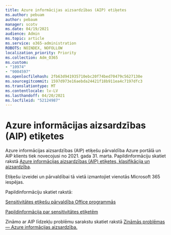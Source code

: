 ```yaml
---
title: Azure informācijas aizsardzības (AIP) etiķetes
ms.author: pebuam
author: pebaum
manager: scotv
ms.date: 04/19/2021
audience: Admin
ms.topic: article
ms.service: o365-administration
ROBOTS: NOINDEX, NOFOLLOW
localization_priority: Priority
ms.collection: Adm_O365
ms.custom:
- "10974"
- "9004597"
ms.openlocfilehash: 2fb63d941935710ebc20f74bed70479c5627130e
ms.sourcegitcommit: 1597d973e16aebda24421f18b911ea4c7197dfc3
ms.translationtype: MT
ms.contentlocale: lv-LV
ms.lasthandoff: 04/20/2021
ms.locfileid: "52124987"
---
```

# <a name="azure-information-protection-aip-labels"></a>Azure informācijas aizsardzības (AIP) etiķetes

Azure informācijas aizsardzības (AIP) etiķešu pārvaldība Azure portālā un AIP klients tiek novecojusi no 2021. gada 31. marta. Papildinformāciju skatiet rakstā [Azure informācijas aizsardzības (AIP) etiķetes, klasifikācija un aizsardzība](https://docs.microsoft.com/azure/information-protection/aip-classification-and-protection).

Etiķešu izveidei un pārvaldībai tā vietā izmantojiet vienotās Microsoft 365 iespējas. 

Papildinformāciju skatiet rakstā:

[Sensitivitātes etiķešu pārvaldība Office programmās](https://docs.microsoft.com/microsoft-365/compliance/sensitivity-labels-office-apps)

[Papildinformācija par sensitivitātes etiķetēm](https://docs.microsoft.com/microsoft-365/compliance/sensitivity-labels)

Zināmo ar AIP līdzekļu problēmu sarakstu skatiet rakstā [Zināmās problēmas — Azure informācijas aizsardzība.](https://docs.microsoft.com/azure/information-protection/known-issues)